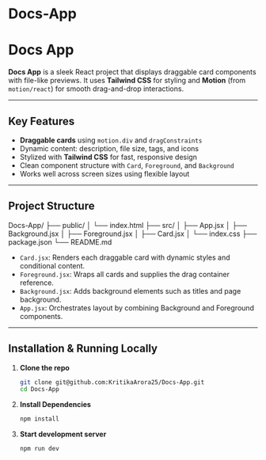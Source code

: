 # Docs-App

# Docs App

**Docs App** is a sleek React project that displays draggable card components with file-like previews. It uses **Tailwind CSS** for styling and **Motion** (from `motion/react`) for smooth drag-and-drop interactions.

---

##  Key Features

-  **Draggable cards** using `motion.div` and `dragConstraints`
-  Dynamic content: description, file size, tags, and icons
-  Stylized with **Tailwind CSS** for fast, responsive design
-  Clean component structure with `Card`, `Foreground`, and `Background`
-  Works well across screen sizes using flexible layout

---

##  Project Structure

Docs-App/
├── public/
│ └── index.html
├── src/
│ ├── App.jsx
│ ├── Background.jsx
│ ├── Foreground.jsx
│ ├── Card.jsx
│ └── index.css
├── package.json
└── README.md


- `Card.jsx`: Renders each draggable card with dynamic styles and conditional content.
- `Foreground.jsx`: Wraps all cards and supplies the drag container reference.
- `Background.jsx`: Adds background elements such as titles and page background.
- `App.jsx`: Orchestrates layout by combining Background and Foreground components.

---

##  Installation & Running Locally

1. **Clone the repo**
   ```bash
   git clone git@github.com:KritikaArora25/Docs-App.git
   cd Docs-App

2. **Install Dependencies**
    ```bash
    npm install

2. **Start development server**
    ```bash
    npm run dev

